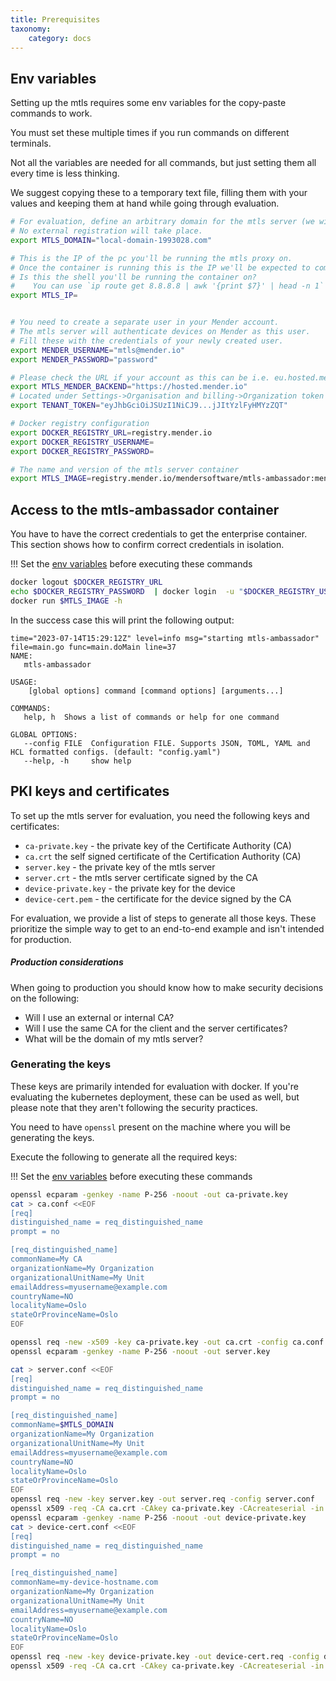 ```yaml
---
title: Prerequisites
taxonomy:
    category: docs
---
```



## Env variables

Setting up the mtls requires some env variables for the copy-paste commands to work.

You must set these multiple times if you run commands on different terminals.

Not all the variables are needed for all commands, but just setting them all every time is less thinking.

We suggest copying these to a temporary text file, filling them with your values and keeping them at hand while going through evaluation.


<!--AUTOVERSION: "mtls-ambassador:mender-%"/integration-->
```bash
# For evaluation, define an arbitrary domain for the mtls server (we will modify `/etc/hosts` on the device).
# No external registration will take place.
export MTLS_DOMAIN="local-domain-1993028.com"

# This is the IP of the pc you'll be running the mtls proxy on.
# Once the container is running this is the IP we'll be expected to communicate with it
# Is this the shell you'll be running the container on?
#    You can use `ip route get 8.8.8.8 | awk '{print $7}' | head -n 1` to get the IP
export MTLS_IP=


# You need to create a separate user in your Mender account.
# The mtls server will authenticate devices on Mender as this user.
# Fill these with the credentials of your newly created user.
export MENDER_USERNAME="mtls@mender.io"
export MENDER_PASSWORD="password"

# Please check the URL if your account as this can be i.e. eu.hosted.mender.io
export MTLS_MENDER_BACKEND="https://hosted.mender.io"
# Located under Settings->Organisation and billing->Organization token once logged in to the Mender UI
export TENANT_TOKEN="eyJhbGciOiJSUzI1NiCJ9...jJItYzlFyHMYzZQT"

# Docker registry configuration
export DOCKER_REGISTRY_URL=registry.mender.io
export DOCKER_REGISTRY_USERNAME=
export DOCKER_REGISTRY_PASSWORD=

# The name and version of the mtls server container
export MTLS_IMAGE=registry.mender.io/mendersoftware/mtls-ambassador:mender-3.7.8
```


## Access to the mtls-ambassador container

You have to have the correct credentials to get the enterprise container.
This section shows how to confirm correct credentials in isolation.

!!! Set the [env variables](#env-variables) before executing these commands

```bash
docker logout $DOCKER_REGISTRY_URL
echo $DOCKER_REGISTRY_PASSWORD  | docker login  -u "$DOCKER_REGISTRY_USERNAME" --password-stdin $DOCKER_REGISTRY_URL
docker run $MTLS_IMAGE -h
```

In the success case this will print the following output:

```text
time="2023-07-14T15:29:12Z" level=info msg="starting mtls-ambassador" file=main.go func=main.doMain line=37
NAME:
   mtls-ambassador

USAGE:
    [global options] command [command options] [arguments...]

COMMANDS:
   help, h  Shows a list of commands or help for one command

GLOBAL OPTIONS:
   --config FILE  Configuration FILE. Supports JSON, TOML, YAML and HCL formatted configs. (default: "config.yaml")
   --help, -h     show help
```


## PKI keys and certificates

To set up the mtls server for evaluation, you need the following keys and certificates:
* `ca-private.key` - the private key of the Certificate Authority (CA) 
* `ca.crt` the self signed certificate of the Certification Authority (CA)
* `server.key` - the private key of the mtls server
* `server.crt` -  the mtls server certificate signed by the CA
* `device-private.key` - the private key for the device
* `device-cert.pem` - the certificate for the device signed by the CA

For evaluation, we provide a list of steps to generate all those keys.
These prioritize the simple way to get to an end-to-end example and isn't intended for production.

##### Production considerations

When going to production you should know how to make security decisions on the following:
* Will I use an external or internal CA?
* Will I use the same CA for the client and the server certificates?
* What will be the domain of my mtls server?


### Generating the keys

These keys are primarily intended for evaluation with docker.
If you're evaluating the kubernetes deployment, these can be used as well, but please note that they aren't following the security practices.

You need to have `openssl` present on the machine where you will be generating the keys.

Execute the following to generate all the required keys:

!!! Set the [env variables](#env-variables) before executing these commands

```bash
openssl ecparam -genkey -name P-256 -noout -out ca-private.key
cat > ca.conf <<EOF
[req]
distinguished_name = req_distinguished_name
prompt = no

[req_distinguished_name]
commonName=My CA
organizationName=My Organization
organizationalUnitName=My Unit
emailAddress=myusername@example.com
countryName=NO
localityName=Oslo
stateOrProvinceName=Oslo
EOF

openssl req -new -x509 -key ca-private.key -out ca.crt -config ca.conf -days $((365*10))
openssl ecparam -genkey -name P-256 -noout -out server.key

cat > server.conf <<EOF
[req]
distinguished_name = req_distinguished_name
prompt = no

[req_distinguished_name]
commonName=$MTLS_DOMAIN
organizationName=My Organization
organizationalUnitName=My Unit
emailAddress=myusername@example.com
countryName=NO
localityName=Oslo
stateOrProvinceName=Oslo
EOF
openssl req -new -key server.key -out server.req -config server.conf
openssl x509 -req -CA ca.crt -CAkey ca-private.key -CAcreateserial -in server.req -out server.crt -days $((365*2))
openssl ecparam -genkey -name P-256 -noout -out device-private.key
cat > device-cert.conf <<EOF
[req]
distinguished_name = req_distinguished_name
prompt = no

[req_distinguished_name]
commonName=my-device-hostname.com
organizationName=My Organization
organizationalUnitName=My Unit
emailAddress=myusername@example.com
countryName=NO
localityName=Oslo
stateOrProvinceName=Oslo
EOF
openssl req -new -key device-private.key -out device-cert.req -config device-cert.conf
openssl x509 -req -CA ca.crt -CAkey ca-private.key -CAcreateserial -in device-cert.req -out device-cert.pem -days $((365*10))
```

